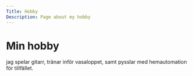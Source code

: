 ```yaml
---
Title: Hobby
Description: Page about my hobby
---
```


Min hobby
==================

jag spelar gitarr, tränar inför vasaloppet, samt pysslar med hemautomation för tillfället.
